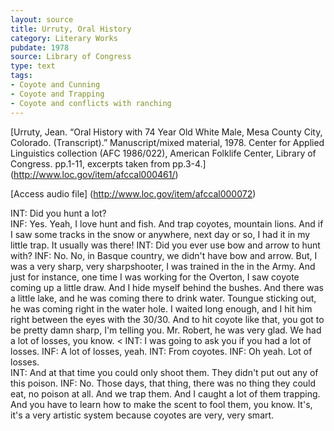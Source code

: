 ```yaml
---
layout: source
title: Urruty, Oral History 
category: Literary Works
pubdate: 1978
source: Library of Congress
type: text
tags: 
- Coyote and Cunning
- Coyote and Trapping
- Coyote and conflicts with ranching
---
```


[Urruty, Jean. “Oral History with 74 Year Old White Male, Mesa County City, Colorado. (Transcript).” Manuscript/mixed material, 1978. Center for Applied Linguistics collection (AFC 1986/022), American Folklife Center, Library of Congress. pp.1-11, excerpts taken from pp.3-4.] (http://www.loc.gov/item/afccal000461/)

[Access audio file] (http://www.loc.gov/item/afccal000072)


INT:  Did you hunt a lot? <br>
INF: Yes. Yeah, I love hunt and fish. And trap coyotes, mountain lions. And if I saw some tracks in the snow or anywhere, next day or so, I had it in my little trap. It usually was there! 
INT: Did you ever use bow and arrow to hunt with? 
INF: No. No, in Basque country, we didn't have bow and arrow. But, I was a very sharp, very sharpshooter, I was trained in the in the Army. And just for instance, one time I was working for the Overton, I saw coyote coming up a little draw. And I hide myself behind the bushes. And there was a little lake, and he was coming there to drink water. Toungue sticking out, he was coming right in the water hole. I waited long enough, and I hit him right between the eyes with the 30/30. And to hit coyote like that, you got to be pretty damn sharp, I'm telling you. Mr. Robert, he was very glad. We had a lot of losses, you know.   <
INT: I was going to ask you if you had a lot of losses. 
INF: A lot of losses, yeah. 
INT: From coyotes. 
INF: Oh yeah. Lot of losses.  
INT: And at that time you could only shoot them. They didn't put out any of this poison. 
INF: No. Those days, that thing, there was no thing they could eat, no poison at all. And we trap them. And I caught a lot of them trapping. And you have to learn how to make the scent to fool them, you know. It's, it's a very artistic system because coyotes are very, very smart.  
